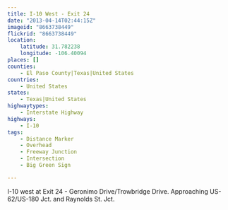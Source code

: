 ```yaml
---
title: I-10 West - Exit 24
date: "2013-04-14T02:44:15Z"
imageid: "8663738449"
flickrid: "8663738449"
location:
    latitude: 31.782238
    longitude: -106.40094
places: []
counties:
    - El Paso County|Texas|United States
countries:
    - United States
states:
    - Texas|United States
highwaytypes:
    - Interstate Highway
highways:
    - I-10
tags:
    - Distance Marker
    - Overhead
    - Freeway Junction
    - Intersection
    - Big Green Sign

---
```

I-10 west at Exit 24 - Geronimo Drive/Trowbridge Drive.  Approaching US-62/US-180 Jct. and Raynolds St. Jct.